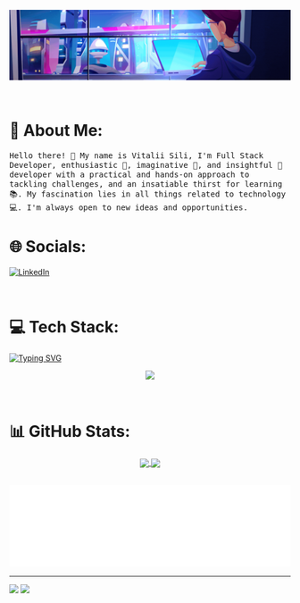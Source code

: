 <p align="center">
    <img src="./assets/header.gif">
</p>

<br/>

# 💫 About Me:

<samp>
Hello there! 👋 My name is Vitalii Sili, I'm Full Stack Developer, 
enthusiastic 🥇, imaginative 🎨, and insightful 🔭 
developer with a practical and hands-on approach to tackling 
challenges, and an insatiable thirst for learning 📚. 
My fascination lies in all things related to technology 💻. 
I'm always open to new ideas and opportunities.
</samp>

<br/>


# 🌐 Socials:
[![LinkedIn](https://img.shields.io/badge/LinkedIn-%230077B5.svg?logo=linkedin&logoColor=white)](https://linkedin.com/in/vitaliisili)

<br/>

# 💻 Tech Stack:
[![Typing SVG](https://readme-typing-svg.demolab.com?font=Fira+Code&duration=4000&pause=1000&center=true&width=800&lines=For+BackEnd+Java%2C+Python%2C+Spring+Boot%2C+FastApi+and+Django;For+FrontEnd+JavaScript%2C+Html%2C+Css%2C+React+%2C+NodeJs%2C+Bootstrap+and+JQuery;Database+Postgres%2C+MySql;Automation+Jenkins%2C+Selenium;Preferable+IDE+Intellij+IDEA%2C+PyCharm%2C+WebStorm)](https://git.io/typing-svg)


<p align="center">
  <a href="https://skillicons.dev">
    <img src="https://skillicons.dev/icons?i=java,spring,py,fastapi,django,js,react,html,css,docker,jenkins,postgres,mysql,git,gitlab,bootstrap,postman,maven,gradle,hibernate,linux,jquery,md,sass,nginx,figma,regex,vscode,selenium,idea" />
  </a>
</p>

<br/>

# 📊 GitHub Stats:
<div align="center">
<a href="https://github.com/vitaliisili/convoychat">
  <img height=200 align="center" src="https://github-readme-stats.vercel.app/api/top-langs?username=vitaliisili&theme=transparent&layout=compact&langs_count=8&card_width=320"/>
</a>
<a href="https://github.com/vitaliisili/github-readme-stats">
  <img height=200 align="center" src="https://github-readme-stats.vercel.app/api?username=vitaliisili&theme=transparent&show_icons=true&card_width=320"/>
</a>
</div>

<br/>

<p align="center">
    <img src="./assets/footer.svg">
</p>

***
![](https://komarev.com/ghpvc/?username=vitaliisili&style=for-the-badge)
![](https://hit.yhype.me/github/profile?user_id=41273646)